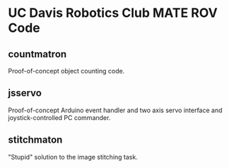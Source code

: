 UC Davis Robotics Club MATE ROV Code
====================================

countmatron
-----------
Proof-of-concept object counting code.

jsservo
-------
Proof-of-concept Arduino event handler and two axis servo interface and joystick-controlled PC commander.

stitchmaton
-----------
"Stupid" solution to the image stitching task.
